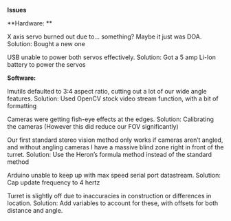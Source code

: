 **Issues**

**Hardware: **

X axis servo burned out due to… something? Maybe it just was DOA. Solution: Bought a new one

USB unable to power both servos effectively. Solution: Got a 5 amp Li-Ion battery to power the servos

**Software:**

Imutils defaulted to 3:4 aspect ratio, cutting out a lot of our wide angle features. Solution: Used OpenCV stock video stream function, with a bit of formatting

Cameras were getting fish-eye effects at the edges. Solution: Calibrating the cameras (However this did reduce our FOV significantly)

Our first standard stereo vision method only works if cameras aren’t angled, and without angling cameras I have a massive blind zone right in front of the turret. Solution: Use the Heron’s formula method instead of the standard method

Arduino unable to keep up with max speed serial port datastream. Solution: Cap update frequency to 4 hertz

Turret is slightly off due to inaccuracies in construction or differences in location. Solution: Add variables to account for these, with offsets for both distance and angle.
